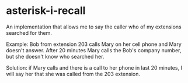 # asterisk-i-recall

An implementation that allows me to say the caller who of my extensions searched for them.

Example:
Bob from extension 203 calls Mary on her cell phone and Mary doesn't answer.
After 20 minutes Mary calls the Bob's company number, but she doesn't know who searched her.

Solution: if Mary calls and there is a call to her phone in last 20 minutes, I will say her that she was called from the 203 extension.

